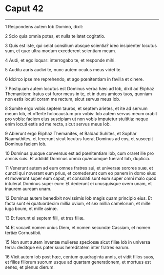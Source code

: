 # Caput 42

***

1 Respondens autem Iob Domino, dixit:

2 Scio quia omnia potes, et nulla te latet cogitatio.

3 Quis est iste, qui celat consilium absque scientia? ideo insipienter locutus sum, et quæ ultra modum excederent scientiam meam.

4 Audi, et ego loquar: interrogabo te, et responde mihi.

5 Auditu auris audivi te, nunc autem oculus meus videt te.

6 Idcirco ipse me reprehendo, et ago pœnitentiam in favilla et cinere.

7 Postquam autem locutus est Dominus verba hæc ad Iob, dixit ad Eliphaz Themanitem: Iratus est furor meus in te, et in duos amicos tuos, quoniam non estis locuti coram me rectum, sicut servus meus Iob.

8 Sumite ergo vobis septem tauros, et septem arietes, et ite ad servum meum Iob, et offerte holocaustum pro vobis: Iob autem servus meum orabit pro vobis: faciem eius suscipiam ut non vobis imputetur stultitia: neque enim locuti estis ad me recta, sicut servus meus Iob.

9 Abierunt ergo Eliphaz Themanites, et Baldad Suhites, et Sophar Naamathites, et fecerunt sicut locutus fuerat Dominus ad eos, et suscepit Dominus faciem Iob.

10 Dominus quoque conversus est ad pœnitentiam Iob, cum oraret ille pro amicis suis. Et addidit Dominus omnia quæcumque fuerant Iob, duplicia.

11 Venerunt autem ad eum omnes fratres sui, et universæ sorores suæ, et cuncti qui noverant eum prius, et comederunt cum eo panem in domo eius: et moverunt super eum caput, et consolati sunt eum super omni malo quod intulerat Dominus super eum: Et dederunt ei unusquisque ovem unam, et inaurem auream unam.

12 Dominus autem benedixit novissimis Iob magis quam principio eius. Et facta sunt ei quatuordecim millia ovium, et sex millia camelorum, et mille iuga boum, et mille asinæ.

13 Et fuerunt ei septem filii, et tres filiæ.

14 Et vocavit nomen unius Diem, et nomen secundæ Cassiam, et nomen tertiæ Cornustibii.

15 Non sunt autem inventæ mulieres speciosæ sicut filiæ Iob in universa terra: deditque eis pater suus hereditatem inter fratres earum.

16 Vixit autem Iob post hæc, centum quadraginta annis, et vidit filios suos, et filios filiorum suorum usque ad quartam generationem, et mortuus est senex, et plenus dierum.

